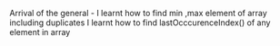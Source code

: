 Arrival of the general -
I learnt how to find min ,max element of array including duplicates
I learnt how to find lastOcccurenceIndex() of any element in array
